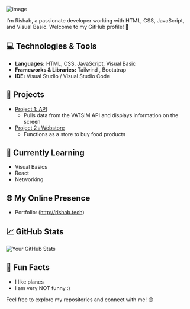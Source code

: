 ![image](https://github.com/rishab-alt/rishab-alt/assets/60842647/b02a29b8-0332-41d1-8c7f-4c34201b5aad)


I'm Rishab, a passionate developer working with HTML, CSS, JavaScript, and Visual Basic. Welcome to my GitHub profile! 🚀

## 💻 Technologies & Tools

- **Languages:** HTML, CSS, JavaScript, Visual Basic
- **Frameworks & Libraries:** Tailwind , Bootatrap
- **IDE:** Visual Studio / Visual Studio Code

## 🚀 Projects

- [Project 1: API](https://github.com/rishab-alt/api)
  - Pulls data from the VATSIM API and displays information on the screen
- [Project 2 : Webstore](https://webstore-orpin-one.vercel.app/)
  - Functions as a store to buy food products 
 

## 🌱 Currently Learning

- Visual Basics
- React
- Networking

## 🌐 My Online Presence

- Portfolio: (http://rishab.tech)

## 📈 GitHub Stats

![Your GitHub Stats](https://github-readme-stats.vercel.app/api?username=rishab-alt&show_icons=true&hide_title=true&hide_border=true)

## 🌟 Fun Facts

- I like planes 
- I am very NOT funny :)

Feel free to explore my repositories and connect with me! 😊
